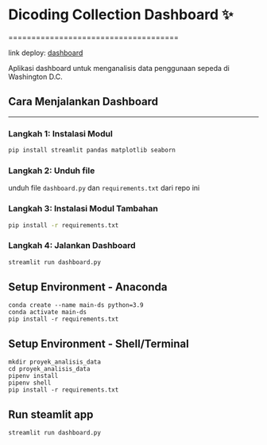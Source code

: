 # Dicoding Collection Dashboard ✨
=====================================

link deploy: [dashboard](h[ttps://dashboardpy-soryuu.streamlit.app/](https://bikesharingdashboard-hmknu99vas92nufezfkacx.streamlit.app/))

Aplikasi dashboard untuk menganalisis data penggunaan sepeda di Washington D.C.

## Cara Menjalankan Dashboard
-------------------------

### Langkah 1: Instalasi Modul

```bash
pip install streamlit pandas matplotlib seaborn
```

### Langkah 2: Unduh file
unduh file `dashboard.py` dan `requirements.txt` dari repo ini

### Langkah 3: Instalasi Modul Tambahan
```bash
pip install -r requirements.txt
```

### Langkah 4: Jalankan Dashboard
```bash
streamlit run dashboard.py
```

## Setup Environment - Anaconda
```
conda create --name main-ds python=3.9
conda activate main-ds
pip install -r requirements.txt
```

## Setup Environment - Shell/Terminal
```
mkdir proyek_analisis_data
cd proyek_analisis_data
pipenv install
pipenv shell
pip install -r requirements.txt
```

## Run steamlit app
```
streamlit run dashboard.py
```
